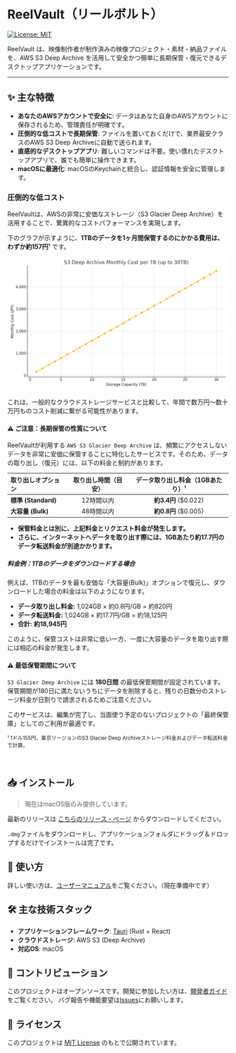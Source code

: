 # ReelVault（リールボルト）

[![License: MIT](https://img.shields.io/badge/License-MIT-yellow.svg)](https://opensource.org/licenses/MIT)

ReelVault は、映像制作者が制作済みの映像プロジェクト・素材・納品ファイルを、AWS S3 Deep Archive を活用して安全かつ簡単に長期保管・復元できるデスクトップアプリケーションです。

---

## ✨ 主な特徴

- **あなたのAWSアカウントで安全に**: データはあなた自身のAWSアカウントに保存されるため、管理責任が明確です。
- **圧倒的な低コストで長期保管**: ファイルを置いておくだけで、業界最安クラスのAWS S3 Deep Archiveに自動で送られます。
- **直感的なデスクトップアプリ**: 難しいコマンドは不要。使い慣れたデスクトップアプリで、誰でも簡単に操作できます。
- **macOSに最適化**: macOSのKeychainと統合し、認証情報を安全に管理します。

### 圧倒的な低コスト

ReelVaultは、AWSの非常に安価なストレージ（S3 Glacier Deep Archive）を活用することで、驚異的なコストパフォーマンスを実現します。

下のグラフが示すように、**1TBのデータを1ヶ月間保管するのにかかる費用は、わずか約157円¹** です。

![S3 Deep Archive 月額費用](docs/assets/s3_deep_archive_simple_tb_cost.png)

これは、一般的なクラウドストレージサービスと比較して、年間で数万円〜数十万円ものコスト削減に繋がる可能性があります。

#### ⚠️ ご注意：長期保管の性質について

ReelVaultが利用する `AWS S3 Glacier Deep Archive` は、頻繁にアクセスしないデータを非常に安価に保管することに特化したサービスです。そのため、データの取り出し（復元）には、以下の料金と制約があります。

| 取り出しオプション | 取り出し時間（目安） | データ取り出し料金（1GBあたり）¹ |
|:---|:---:|:---:|
| **標準 (Standard)** | 12時間以内 | **約3.4円** ($0.022) |
| **大容量 (Bulk)** | 48時間以内 | **約0.8円** ($0.005) |

- **保管料金とは別に、上記料金とリクエスト料金が発生します。**
- **さらに、インターネットへデータを取り出す際には、1GBあたり約17.7円のデータ転送料金が別途かかります。**

##### 料金例：1TBのデータをダウンロードする場合
例えば、1TBのデータを最も安価な「大容量(Bulk)」オプションで復元し、ダウンロードした場合の料金は以下のようになります。

- **データ取り出し料金:** 1,024GB × 約0.8円/GB = 約820円
- **データ転送料金:** 1,024GB × 約17.7円/GB = 約18,125円
- **合計:** **約18,945円**

このように、保管コストは非常に低い一方、一度に大容量のデータを取り出す際には相応の料金が発生します。

#### ⚠️ 最低保管期間について
`S3 Glacier Deep Archive` には **180日間** の最低保管期間が設定されています。保管期間が180日に満たないうちにデータを削除すると、残りの日数分のストレージ料金が日割りで請求されるためご注意ください。

このサービスは、編集が完了し、当面使う予定のないプロジェクトの「最終保管庫」としてのご利用が最適です。

<small>¹ 1ドル155円、東京リージョンのS3 Glacier Deep Archiveストレージ料金およびデータ転送料金で計算。</small>

<br>

## 📥 インストール

> 現在はmacOS版のみ提供しています。

最新のリリースは [こちらのリリース・ページ](https://github.com/CIVICTECH-TV/ReelVault/releases) からダウンロードしてください。

`.dmg`ファイルをダウンロードし、アプリケーションフォルダにドラッグ＆ドロップするだけでインストールは完了です。

## 📖 使い方

詳しい使い方は、[ユーザーマニュアル](docs/user/MANUAL.md)をご覧ください。（現在準備中です）

## 🛠️ 主な技術スタック

- **アプリケーションフレームワーク**: [Tauri](https://tauri.app/) (Rust + React)
- **クラウドストレージ**: AWS S3 (Deep Archive)
- **対応OS**: macOS

## 🤝 コントリビューション

このプロジェクトはオープンソースです。開発に参加したい方は、[開発者ガイド](DEVELOPER_GUIDE.md)をご覧ください。
バグ報告や機能要望は[Issues](https://github.com/CIVICTECH-TV/ReelVault/issues)にお願いします。

## 📄 ライセンス

このプロジェクトは [MIT License](LICENSE) のもとで公開されています。 
